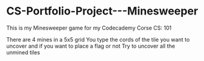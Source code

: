 # CS-Portfolio-Project---Minesweeper
This is my Minesweeper game for my Codecademy Corse CS: 101

There are 4 mines in a 5x5 grid
You type the cords of the tile you want to uncover and if you want to place a flag or not
Try to uncover all the unmined tiles
